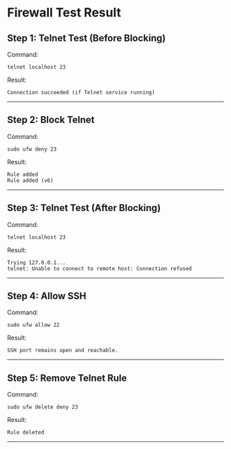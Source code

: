 # Firewall Test Result

## Step 1: Telnet Test (Before Blocking)

Command:

    telnet localhost 23

Result:

    Connection succeeded (if Telnet service running)

---

## Step 2: Block Telnet

Command:

    sudo ufw deny 23

Result:

    Rule added  
    Rule added (v6)

---

## Step 3: Telnet Test (After Blocking)

Command:

    telnet localhost 23

Result:

    Trying 127.0.0.1...  
    telnet: Unable to connect to remote host: Connection refused

---

## Step 4: Allow SSH

Command:

    sudo ufw allow 22

Result:

    SSH port remains open and reachable.

---

## Step 5: Remove Telnet Rule

Command:

    sudo ufw delete deny 23

Result:

    Rule deleted

---
